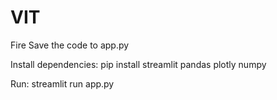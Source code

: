 # VIT
Fire
Save the code to app.py

Install dependencies: pip install streamlit pandas plotly numpy

Run: streamlit run app.py
